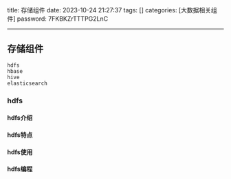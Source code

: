 title: 存储组件 
date: 2023-10-24 21:27:37 
tags: []
categories: [大数据相关组件]
password: 7FKBKZrTTTPG2LnC

---
 <!--more-->

 ## 存储组件

 ```
hdfs
hbase
hive
elasticsearch
 ```

###  hdfs

#### hdfs介绍


#### hdfs特点

#### hdfs使用

#### hdfs编程